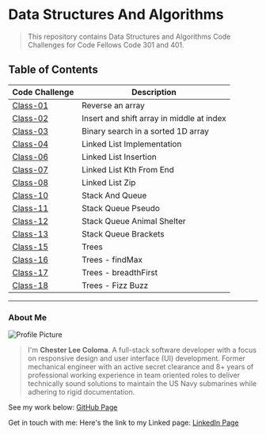 # Data Structures And Algorithms
> This repository contains Data Structures and Algorithms Code Challenges for Code Fellows Code 301 and 401.

## Table of Contents

| Code Challenge | Description |
| -------------- |  -------------- |
| [Class-01](./javascript/array-reverse/README.md) | Reverse an array |
| [Class-02](./javascript/array-insert-shift/README.md) | Insert and shift array in middle at index |
| [Class-03](./javascript/array-binary-search/README.md) | Binary search in a sorted 1D array |
| [Class-04](./javascript/linked-list/README.md) | Linked List Implementation |
| [Class-06](./javascript/linked-list/README.md) | Linked List Insertion |
| [Class-07](./javascript/linked-list-kth/README.md) | Linked List Kth From End |
| [Class-08](./javascript/linked-list-zip/README.md) | Linked List Zip |
| [Class-10](./javascript/stack-and-queue/README.md) | Stack And Queue |
| [Class-11](./javascript/stack-queue-pseudo/README.md) | Stack Queue Pseudo |
| [Class-12](./javascript/stack-queue-animal-shelter/README.md) | Stack Queue Animal Shelter |
| [Class-13](./javascript/stack-queue-brackets/README.md) | Stack Queue Brackets |
| [Class-15](./javascript/trees/README.md) | Trees |
| [Class-16](./javascript/trees/README.md) | Trees - findMax |
| [Class-17](./javascript/trees-breadth-first/README.md) | Trees - breadthFirst |
| [Class-18](./javascript/tree-fizz-buzz/README.md) | Trees - Fizz Buzz |

---

### About Me
![Profile Picture](https://avatars.githubusercontent.com/u/104961833?s=400&u=842fa7c8bb9c0fbfcf956655c2b13dff928e128d&v=4)
> I'm **Chester Lee Coloma**. A full-stack software developer with a focus on responsive design and user interface (UI) development. Former mechanical engineer with an active secret clearance and 8+ years of professional working experience in team oriented roles to deliver technically sound solutions to maintain the US Navy submarines while adhering to rigid documentation. 

See my work below:
[GitHub Page](https://github.com/cleecoloma)

Get in touch with me:
Here's the link to my Linked page:
[LinkedIn Page](https://www.linkedin.com/in/chesterleecoloma/)